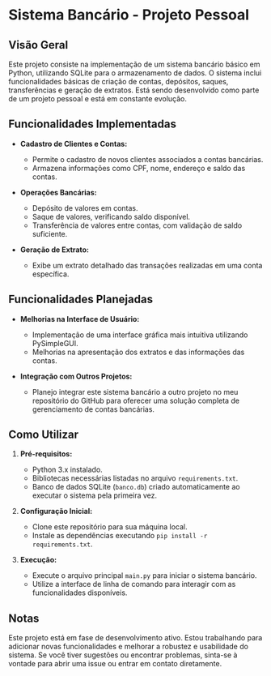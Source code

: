 # Sistema Bancário - Projeto Pessoal

## Visão Geral

Este projeto consiste na implementação de um sistema bancário básico em Python, utilizando SQLite para o armazenamento de dados. O sistema inclui funcionalidades básicas de criação de contas, depósitos, saques, transferências e geração de extratos. Está sendo desenvolvido como parte de um projeto pessoal e está em constante evolução.

## Funcionalidades Implementadas

- **Cadastro de Clientes e Contas:**
  - Permite o cadastro de novos clientes associados a contas bancárias.
  - Armazena informações como CPF, nome, endereço e saldo das contas.

- **Operações Bancárias:**
  - Depósito de valores em contas.
  - Saque de valores, verificando saldo disponível.
  - Transferência de valores entre contas, com validação de saldo suficiente.

- **Geração de Extrato:**
  - Exibe um extrato detalhado das transações realizadas em uma conta específica.

## Funcionalidades Planejadas

- **Melhorias na Interface de Usuário:**
  - Implementação de uma interface gráfica mais intuitiva utilizando PySimpleGUI.
  - Melhorias na apresentação dos extratos e das informações das contas.

- **Integração com Outros Projetos:**
  - Planejo integrar este sistema bancário a outro projeto no meu repositório do GitHub para oferecer uma solução completa de gerenciamento de contas bancárias.

## Como Utilizar

1. **Pré-requisitos:**
   - Python 3.x instalado.
   - Bibliotecas necessárias listadas no arquivo `requirements.txt`.
   - Banco de dados SQLite (`banco.db`) criado automaticamente ao executar o sistema pela primeira vez.

2. **Configuração Inicial:**
   - Clone este repositório para sua máquina local.
   - Instale as dependências executando `pip install -r requirements.txt`.

3. **Execução:**
   - Execute o arquivo principal `main.py` para iniciar o sistema bancário.
   - Utilize a interface de linha de comando para interagir com as funcionalidades disponíveis.

## Notas

Este projeto está em fase de desenvolvimento ativo. Estou trabalhando para adicionar novas funcionalidades e melhorar a robustez e usabilidade do sistema. Se você tiver sugestões ou encontrar problemas, sinta-se à vontade para abrir uma issue ou entrar em contato diretamente.
